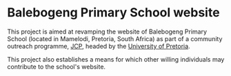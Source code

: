 # Balebogeng Primary School website
 This project is aimed at revamping the website of Balebogeng Primary School
 (located in Mamelodi, Pretoria, South Africa) as part of a community 
 outreach programme, [JCP](https://www.up.ac.za/community-project-module),
 headed by the [University of Pretoria](https://www.up.ac.za).

This project also establishes a means for which other willing individuals may
contribute to the school's website.
